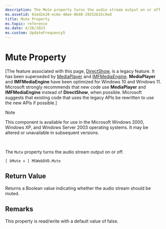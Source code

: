 ```yaml
---
description: The Mute property turns the audio stream output on or off.
ms.assetid: 61ed2e28-ec6e-48ee-8640-29152b15c9ad
title: Mute Property
ms.topic: reference
ms.date: 4/26/2023
ms.custom: UpdateFrequency5
---
```


# Mute Property

\[The feature associated with this page, [DirectShow](/windows/win32/directshow/directshow), is a legacy feature. It has been superseded by [MediaPlayer](/uwp/api/Windows.Media.Playback.MediaPlayer) and [IMFMediaEngine](/windows/win32/api/mfmediaengine/nn-mfmediaengine-imfmediaengine). **MediaPlayer** and **IMFMediaEngine** have been optimized for Windows 10 and Windows 11. Microsoft strongly recommends that new code use **MediaPlayer** and **IMFMediaEngine** instead of **DirectShow**, when possible. Microsoft suggests that existing code that uses the legacy APIs be rewritten to use the new APIs if possible.\]

> [!Note]  
> This component is available for use in the Microsoft Windows 2000, Windows XP, and Windows Server 2003 operating systems. It may be altered or unavailable in subsequent versions.

 

The `Mute` property turns the audio stream output on or off.

``` syntax
[ bMute = ] MSWebDVD.Mute
```

## Return Value

Returns a Boolean value indicating whether the audio stream should be muted.

## Remarks

This property is read/write with a default value of false.

 

 



